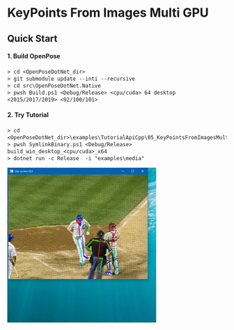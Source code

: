 # KeyPoints From Images Multi GPU

## Quick Start

#### 1. Build OpenPose

````dos
> cd <OpenPoseDotNet_dir>
> git submodule update --inti --recursive
> cd src\OpenPoseDotNet.Native
> pwsh Build.ps1 <Debug/Release> <cpu/cuda> 64 desktop <2015/2017/2019> <92/100/101>
````

#### 2. Try Tutorial

````dos
> cd <OpenPoseDotNet_dir>\examples\TutorialApiCpp\05_KeyPointsFromImagesMultiGPU
> pwsh SymlinkBinary.ps1 <Debug/Release> build_win_desktop_<cpu/cuda>_x64
> dotnet run -c Release  -i "examples\media"
````

<img src="images/example_turorial_5.gif"/>
